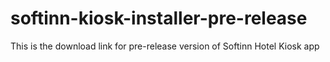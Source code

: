# softinn-kiosk-installer-pre-release
This is the download link for pre-release version of Softinn Hotel Kiosk app 
